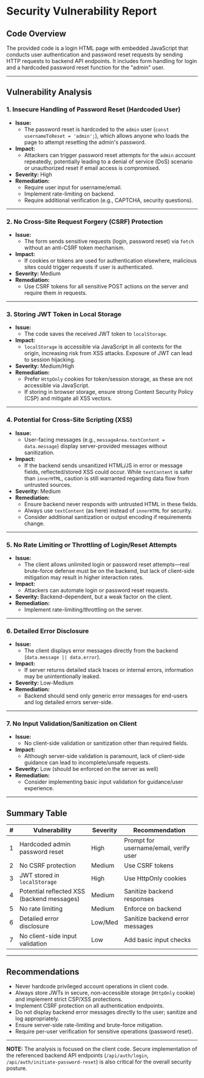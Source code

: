 # Security Vulnerability Report

## Code Overview

The provided code is a login HTML page with embedded JavaScript that conducts user authentication and password reset requests by sending HTTP requests to backend API endpoints. It includes form handling for login and a hardcoded password reset function for the "admin" user.

---

## Vulnerability Analysis

### 1. **Insecure Handling of Password Reset (Hardcoded User)**
- **Issue:**
  - The password reset is hardcoded to the `admin` user (`const usernameToReset = 'admin';`), which allows anyone who loads the page to attempt resetting the admin's password.
- **Impact:**
  - Attackers can trigger password reset attempts for the `admin` account repeatedly, potentially leading to a denial of service (DoS) scenario or unauthorized reset if email access is compromised.
- **Severity:** High
- **Remediation:**
  - Require user input for username/email.
  - Implement rate-limiting on backend.
  - Require additional verification (e.g., CAPTCHA, security questions).

---

### 2. **No Cross-Site Request Forgery (CSRF) Protection**
- **Issue:**
  - The form sends sensitive requests (login, password reset) via `fetch` without an anti-CSRF token mechanism.
- **Impact:**
  - If cookies or tokens are used for authentication elsewhere, malicious sites could trigger requests if user is authenticated.
- **Severity:** Medium
- **Remediation:**
  - Use CSRF tokens for all sensitive POST actions on the server and require them in requests.

---

### 3. **Storing JWT Token in Local Storage**
- **Issue:**
  - The code saves the received JWT token to `localStorage`.
- **Impact:**
  - `localStorage` is accessible via JavaScript in all contexts for the origin, increasing risk from XSS attacks. Exposure of JWT can lead to session hijacking.
- **Severity:** Medium/High
- **Remediation:**
  - Prefer `HttpOnly` cookies for token/session storage, as these are not accessible via JavaScript.
  - If storing in browser storage, ensure strong Content Security Policy (CSP) and mitigate all XSS vectors.

---

### 4. **Potential for Cross-Site Scripting (XSS)**
- **Issue:**
  - User-facing messages (e.g., `messageArea.textContent = data.message`) display server-provided messages without sanitization.
- **Impact:**
  - If the backend sends unsanitized HTML/JS in error or message fields, reflected/stored XSS could occur. While `textContent` is safer than `innerHTML`, caution is still warranted regarding data flow from untrusted sources.
- **Severity:** Medium
- **Remediation:**
  - Ensure backend never responds with untrusted HTML in these fields.
  - Always use `textContent` (as here) instead of `innerHTML` for security.
  - Consider additional sanitization or output encoding if requirements change.

---

### 5. **No Rate Limiting or Throttling of Login/Reset Attempts**
- **Issue:**
  - The client allows unlimited login or password reset attempts—real brute-force defense must be on the backend, but lack of client-side mitigation may result in higher interaction rates.
- **Impact:**
  - Attackers can automate login or password reset requests.
- **Severity:** Backend-dependent, but a weak factor on the client.
- **Remediation:**
  - Implement rate-limiting/throttling on the server.

---

### 6. **Detailed Error Disclosure**
- **Issue:**
  - The client displays error messages directly from the backend (`data.message || data.error`).
- **Impact:**
  - If server returns detailed stack traces or internal errors, information may be unintentionally leaked.
- **Severity:** Low-Medium
- **Remediation:**
  - Backend should send only generic error messages for end-users and log detailed errors server-side.

---

### 7. **No Input Validation/Sanitization on Client**
- **Issue:**
  - No client-side validation or sanitization other than required fields.
- **Impact:**
  - Although server-side validation is paramount, lack of client-side guidance can lead to incomplete/unsafe requests.
- **Severity:** Low (should be enforced on the server as well)
- **Remediation:**
  - Consider implementing basic input validation for guidance/user experience.

---

## Summary Table

| #  | Vulnerability                                        | Severity | Recommendation                         |
|----|------------------------------------------------------|----------|----------------------------------------|
| 1  | Hardcoded admin password reset                       | High     | Prompt for username/email, verify user |
| 2  | No CSRF protection                                   | Medium   | Use CSRF tokens                        |
| 3  | JWT stored in `localStorage`                         | High     | Use HttpOnly cookies                   |
| 4  | Potential reflected XSS (backend messages)           | Medium   | Sanitize backend responses             |
| 5  | No rate limiting                                     | Medium   | Enforce on backend                     |
| 6  | Detailed error disclosure                            | Low/Med  | Sanitize backend error messages        |
| 7  | No client-side input validation                      | Low      | Add basic input checks                 |

---

## **Recommendations**

- Never hardcode privileged account operations in client code.
- Always store JWTs in secure, non-accessible storage (`HttpOnly` cookie) and implement strict CSP/XSS protections.
- Implement CSRF protection on all authentication endpoints.
- Do not display backend error messages directly to the user; sanitize and log appropriately.
- Ensure server-side rate-limiting and brute-force mitigation.
- Require per-user verification for sensitive operations (password reset).

---

**NOTE:** The analysis is focused on the client code. Secure implementation of the referenced backend API endpoints (`/api/auth/login`, `/api/auth/initiate-password-reset`) is also critical for the overall security posture.